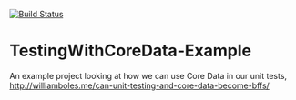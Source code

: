 [![Build Status](https://travis-ci.org/wibosco/TestingWithCoreData-Example.svg)](https://travis-ci.org/wibosco/TestingWithCoreData-Example)
 
# TestingWithCoreData-Example
An example project looking at how we can use Core Data in our unit tests, http://williamboles.me/can-unit-testing-and-core-data-become-bffs/
